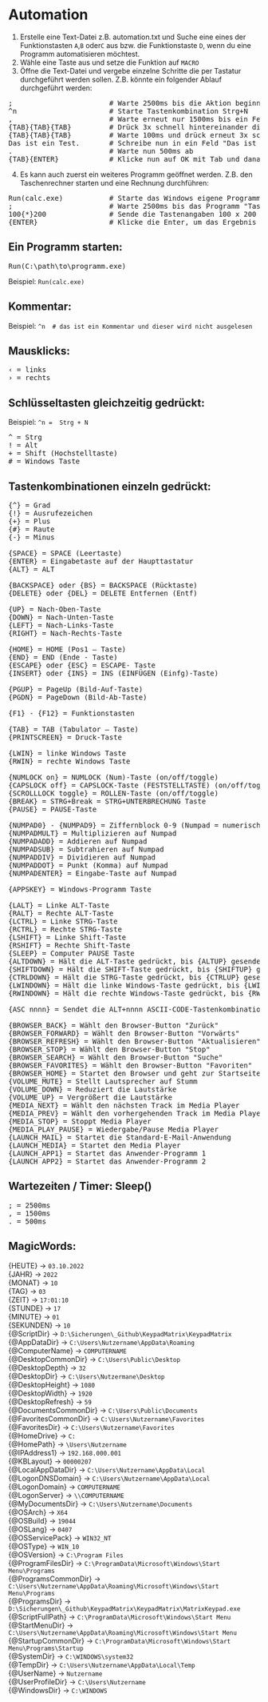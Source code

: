 # Automation
1. Erstelle eine Text-Datei z.B. automation.txt und Suche eine eines der Funktionstasten `A`,`B` oder`C` aus bzw. die Funktionstaste `D`, wenn du eine Programm automatisieren möchtest. <br>
2. Wähle eine Taste aus und setze die Funktion auf `MACRO`<br>
3. Öffne die Text-Datei und vergebe einzelne Schritte die per Tastatur durchgeführt werden sollen. Z.B. könnte ein folgender Ablauf durchgeführt werden:<br>
<pre>
; 						# Warte 2500ms bis die Aktion beginnt
^n						# Starte Tastenkombination Strg+N
,						# Warte erneut nur 1500ms bis ein Fenster angezeigt wird
{TAB}{TAB}{TAB}			# Drück 3x schnell hintereinander die Tabulator-Taste
{TAB}{TAB}{TAB}			# Warte 100ms und drück erneut 3x schnell nacheinander die Tab-Taste
Das ist ein Test.		# Schreibe nun in ein Feld "Das ist ein Test."
.						# Warte nun 500ms ab
{TAB}{ENTER}			# Klicke nun auf OK mit Tab und danach sofort Enter
</pre>

4. Es kann auch zuerst ein weiteres Programm geöffnet werden. Z.B. den Taschenrechner starten und eine Rechnung durchführen:<br>
<pre>
Run(calc.exe)			# Starte das Windows eigene Programm "calc.exe". (Dies braucht keine Pfadangaben!)
; 						# Warte 2500ms bis das Programm "Taschenrechner" gestartet wurde.
100{*}200 				# Sende die Tastenangaben 100 x 200 
{ENTER}					# Klicke die Enter, um das Ergebnis im Taschenrechner anzuzeigen
</pre>


## Ein Programm starten:
<pre>
Run(C:\path\to\programm.exe)
</pre>
Beispiel: `Run(calc.exe)`

## Kommentar:
Beispiel: `^n  # das ist ein Kommentar und dieser wird nicht ausgelesen`

## Mausklicks:
<pre>
&lsaquo; = links
&rsaquo; = rechts
</pre>

## Schlüsseltasten gleichzeitig gedrückt:
Beispiel: `^n =  Strg + N`
<pre>
^ = Strg 
! = Alt
+ = Shift (Hochstelltaste)
# = Windows Taste
</pre>

## Tastenkombinationen einzeln gedrückt:
<pre>
{^} = Grad
{!} = Ausrufezeichen
{+} = Plus
{#} = Raute
{-} = Minus

{SPACE} = SPACE (Leertaste)
{ENTER} = Eingabetaste auf der Haupttastatur
{ALT} = ALT

{BACKSPACE} oder {BS} = BACKSPACE (Rücktaste)
{DELETE} oder {DEL} = DELETE Entfernen (Entf)

{UP} = Nach-Oben-Taste
{DOWN} = Nach-Unten-Taste
{LEFT} = Nach-Links-Taste
{RIGHT} = Nach-Rechts-Taste

{HOME} = HOME (Pos1 – Taste)
{END} = END (Ende - Taste)
{ESCAPE} oder {ESC} = ESCAPE- Taste
{INSERT} oder {INS} = INS (EINFÜGEN (Einfg)-Taste)

{PGUP} = PageUp (Bild-Auf-Taste)
{PGDN} = PageDown (Bild-Ab-Taste)

{F1} - {F12} = Funktionstasten

{TAB} = TAB (Tabulator – Taste)
{PRINTSCREEN} = Druck-Taste

{LWIN} = linke Windows Taste
{RWIN} = rechte Windows Taste

{NUMLOCK on} = NUMLOCK (Num)-Taste (on/off/toggle)
{CAPSLOCK off} = CAPSLOCK-Taste (FESTSTELLTASTE) (on/off/toggle)
{SCROLLLOCK toggle} = ROLLEN-Taste (on/off/toggle)
{BREAK} = STRG+Break = STRG+UNTERBRECHUNG Taste
{PAUSE} = PAUSE-Taste

{NUMPAD0} - {NUMPAD9} = Ziffernblock 0-9 (Numpad = numerisches Tastenfeld)
{NUMPADMULT} = Multiplizieren auf Numpad
{NUMPADADD} = Addieren auf Numpad
{NUMPADSUB} = Subtrahieren auf Numpad
{NUMPADDIV} = Dividieren auf Numpad
{NUMPADDOT} = Punkt (Komma) auf Numpad
{NUMPADENTER} = Eingabe-Taste auf Numpad

{APPSKEY} = Windows-Programm Taste

{LALT} = Linke ALT-Taste
{RALT} = Rechte ALT-Taste
{LCTRL} = Linke STRG-Taste
{RCTRL} = Rechte STRG-Taste
{LSHIFT} = Linke Shift-Taste
{RSHIFT} = Rechte Shift-Taste
{SLEEP} = Computer PAUSE Taste
{ALTDOWN} = Hält die ALT-Taste gedrückt, bis {ALTUP} gesendet wird
{SHIFTDOWN} = Hält die SHIFT-Taste gedrückt, bis {SHIFTUP} gesendet wird
{CTRLDOWN} = Hält die STRG-Taste gedrückt, bis {CTRLUP} gesendet wird
{LWINDOWN} = Hält die linke Windows-Taste gedrückt, bis {LWINUP} gesendet wird
{RWINDOWN} = Hält die rechte Windows-Taste gedrückt, bis {RWINUP} gesendet wird

{ASC nnnn} = Sendet die ALT+nnnn ASCII-CODE-Tastenkombination

{BROWSER_BACK} = Wählt den Browser-Button "Zurück"
{BROWSER_FORWARD} = Wählt den Browser-Button "Vorwärts"
{BROWSER_REFRESH} = Wählt den Browser-Button "Aktualisieren"
{BROWSER_STOP} = Wählt den Browser-Button "Stop"
{BROWSER_SEARCH} = Wählt den Browser-Button "Suche"
{BROWSER_FAVORITES} = Wählt den Browser-Button "Favoriten"
{BROWSER_HOME} = Startet den Browser und geht zur Startseite
{VOLUME_MUTE} = Stellt Lautsprecher auf Stumm
{VOLUME_DOWN} = Reduziert die Lautstärke
{VOLUME_UP} = Vergrößert die Lautstärke
{MEDIA_NEXT} = Wählt den nächsten Track im Media Player
{MEDIA_PREV} = Wählt den vorhergehenden Track im Media Player
{MEDIA_STOP} = Stoppt Media Player
{MEDIA_PLAY_PAUSE} = Wiedergabe/Pause Media Player
{LAUNCH_MAIL} = Startet die Standard-E-Mail-Anwendung
{LAUNCH_MEDIA} = Startet den Media Player
{LAUNCH_APP1} = Startet das Anwender-Programm 1
{LAUNCH_APP2} = Startet das Anwender-Programm 2
</pre>

## Wartezeiten / Timer: Sleep()
<pre>
; = 2500ms
, = 1500ms
. = 500ms
</pre>

## MagicWords:
{HEUTE} -> `03.10.2022` <br>
{JAHR} -> `2022` <br>
{MONAT} -> `10` <br>
{TAG} -> `03` <br>
{ZEIT} -> `17:01:10` <br>
{STUNDE} -> `17` <br>
{MINUTE} -> `01` <br>
{SEKUNDEN} -> `10` <br>
{@ScriptDir} -> `D:\Sicherungen\_Github\KeypadMatrix\KeypadMatrix` <br>
{@AppDataDir} -> `C:\Users\Nutzername\AppData\Roaming` <br>
{@ComputerName} -> `COMPUTERNAME` <br>
{@DesktopCommonDir} -> `C:\Users\Public\Desktop` <br>
{@DesktopDepth} -> `32` <br>
{@DesktopDir} -> `C:\Users\Nutzermane\Desktop` <br>
{@DesktopHeight} -> `1080` <br>
{@DesktopWidth} -> `1920` <br>
{@DesktopRefresh} -> `59` <br>
{@DocumentsCommonDir} -> `C:\Users\Public\Documents` <br>
{@FavoritesCommonDir} -> `C:\Users\Nutzername\Favorites` <br>
{@FavoritesDir} -> `C:\Users\Nutzername\Favorites` <br>
{@HomeDrive} -> `C:` <br>
{@HomePath} -> `\Users\Nutzername` <br>
{@IPAddress1} -> `192.168.000.001` <br>
{@KBLayout} -> `00000207`  <br>
{@LocalAppDataDir} -> `C:\Users\Nutzername\AppData\Local` <br>
{@LogonDNSDomain} -> `C:\Users\Nutzername\AppData\Local` <br>
{@LogonDomain} -> `COMPUTERNAME` <br>
{@LogonServer} -> `\\COMPUTERNAME` <br>
{@MyDocumentsDir} -> `C:\Users\Nutzername\Documents` <br>
{@OSArch} -> `X64` <br>
{@OSBuild} -> `19044` <br>
{@OSLang} -> `0407` <br>
{@OSServicePack} -> `WIN32_NT` <br>
{@OSType} -> `WIN_10` <br>
{@OSVersion} -> `C:\Program Files` <br>
{@ProgramFilesDir} -> `C:\ProgramData\Microsoft\Windows\Start Menu\Programs` <br>
{@ProgramsCommonDir} -> `C:\Users\Nutzername\AppData\Roaming\Microsoft\Windows\Start Menu\Programs` <br>
{@ProgramsDir} -> `D:\Sicherungen\_Github\KeypadMatrix\KeypadMatrix\MatrixKeypad.exe` <br>
{@ScriptFullPath} -> `C:\ProgramData\Microsoft\Windows\Start Menu` <br>
{@StartMenuDir} -> `C:\Users\Nutzername\AppData\Roaming\Microsoft\Windows\Start Menu` <br>
{@StartupCommonDir} -> `C:\ProgramData\Microsoft\Windows\Start Menu\Programs\Startup` <br>
{@SystemDir} -> `C:\WINDOWS\system32` <br>
{@TempDir} -> `C:\Users\Nutzername\AppData\Local\Temp` <br>
{@UserName} -> `Nutzername` <br>
{@UserProfileDir} -> `C:\Users\Nutzername` <br>
{@WindowsDir} -> `C:\WINDOWS` 
